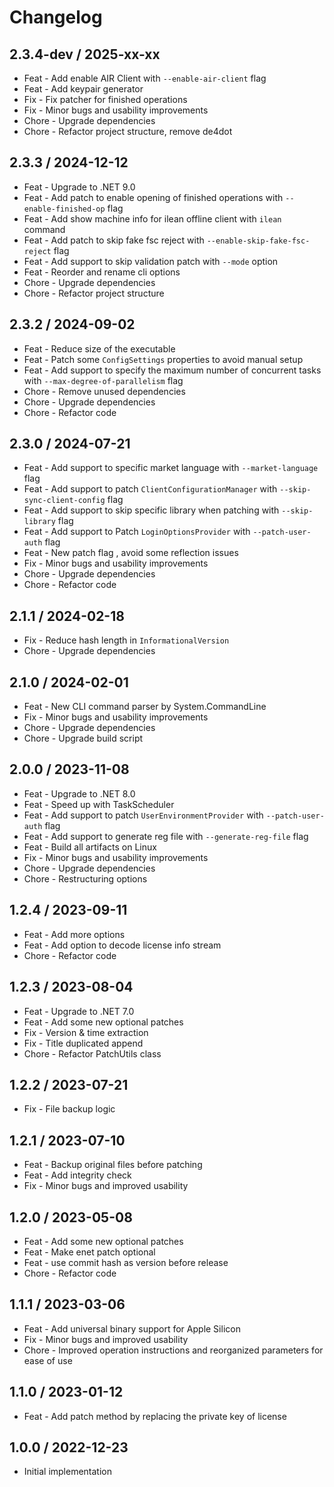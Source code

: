﻿# Changelog

## 2.3.4-dev / 2025-xx-xx

- Feat - Add enable AIR Client with `--enable-air-client` flag
- Feat - Add keypair generator
- Fix - Fix patcher for finished operations
- Fix - Minor bugs and usability improvements
- Chore - Upgrade dependencies
- Chore - Refactor project structure, remove de4dot

## 2.3.3 / 2024-12-12

- Feat - Upgrade to .NET 9.0
- Feat - Add patch to enable opening of finished operations with `--enable-finished-op` flag
- Feat - Add show machine info for ilean offline client with `ilean` command
- Feat - Add patch to skip fake fsc reject with `--enable-skip-fake-fsc-reject` flag
- Feat - Add support to skip validation patch with `--mode` option
- Feat - Reorder and rename cli options
- Chore - Upgrade dependencies
- Chore - Refactor project structure

## 2.3.2 / 2024-09-02

- Feat - Reduce size of the executable
- Feat - Patch some `ConfigSettings` properties to avoid manual setup
- Feat - Add support to specify the maximum number of concurrent tasks with `--max-degree-of-parallelism` flag
- Chore - Remove unused dependencies
- Chore - Upgrade dependencies
- Chore - Refactor code

## 2.3.0 / 2024-07-21

- Feat - Add support to specific market language with `--market-language` flag
- Feat - Add support to patch `ClientConfigurationManager` with `--skip-sync-client-config` flag
- Feat - Add support to skip specific library when patching with `--skip-library` flag
- Feat - Add support to Patch `LoginOptionsProvider` with `--patch-user-auth` flag
- Feat - New patch flag , avoid some reflection issues
- Fix - Minor bugs and usability improvements
- Chore - Upgrade dependencies
- Chore - Refactor code

## 2.1.1 / 2024-02-18

- Fix - Reduce hash length in `InformationalVersion`
- Chore - Upgrade dependencies

## 2.1.0 / 2024-02-01

- Feat - New CLI command parser by System.CommandLine
- Fix - Minor bugs and usability improvements
- Chore - Upgrade dependencies
- Chore - Upgrade build script

## 2.0.0 / 2023-11-08

- Feat - Upgrade to .NET 8.0
- Feat - Speed up with TaskScheduler
- Feat - Add support to patch `UserEnvironmentProvider` with `--patch-user-auth` flag
- Feat - Add support to generate reg file with `--generate-reg-file` flag
- Feat - Build all artifacts on Linux
- Fix - Minor bugs and usability improvements
- Chore - Upgrade dependencies
- Chore - Restructuring options

## 1.2.4 / 2023-09-11

- Feat - Add more options
- Feat - Add option to decode license info stream
- Chore - Refactor code

## 1.2.3 / 2023-08-04

- Feat - Upgrade to .NET 7.0
- Feat - Add some new optional patches
- Fix - Version & time extraction
- Fix - Title duplicated append
- Chore - Refactor PatchUtils class

## 1.2.2 / 2023-07-21

- Fix - File backup logic

## 1.2.1 / 2023-07-10

- Feat - Backup original files before patching
- Feat - Add integrity check
- Fix - Minor bugs and improved usability

## 1.2.0 / 2023-05-08

- Feat - Add some new optional patches
- Feat - Make enet patch optional
- Feat - use commit hash as version before release
- Chore - Refactor code

## 1.1.1 / 2023-03-06

- Feat - Add universal binary support for Apple Silicon
- Fix - Minor bugs and improved usability
- Chore - Improved operation instructions and reorganized parameters for ease of use

## 1.1.0 / 2023-01-12

- Feat - Add patch method by replacing the private key of license

## 1.0.0 / 2022-12-23

- Initial implementation
